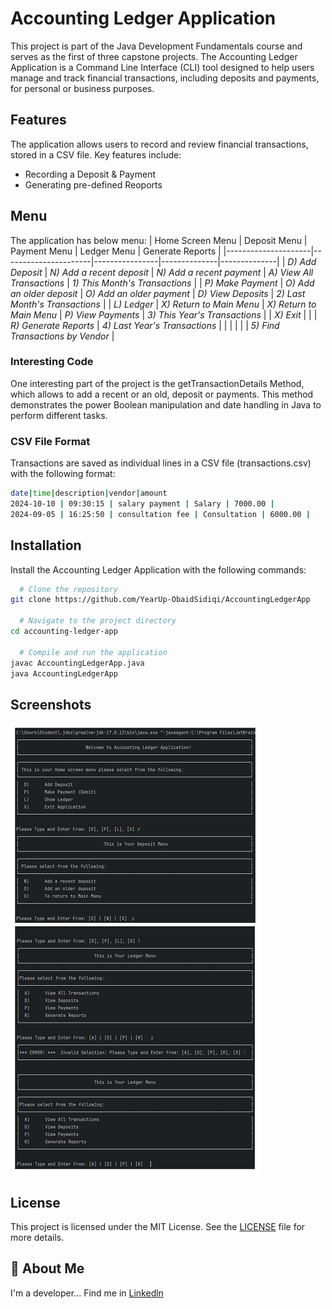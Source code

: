 
# Accounting Ledger Application

This project is part of the Java Development Fundamentals course and serves as the first of three capstone projects. The Accounting Ledger Application is a Command Line Interface (CLI) tool designed to help users manage and track financial transactions, including deposits and payments, for personal or business purposes.


## Features
The application allows users to record and review financial transactions, stored in a CSV file. Key features include:
- Recording a Deposit & Payment
- Generating pre-defined Reoports


## Menu
The application has below menu:
| Home Screen Menu | Deposit Menu | Payment Menu | Ledger Menu | Generate Reports |
|---------------------|----------------------|----------------|--------------|--------------|
| *D) Add Deposit* | *N) Add a recent deposit* | *N) Add a recent payment* | *A) View All Transactions* | *1) This Month's Transactions* |
| *P) Make Payment* | *O) Add an older deposit* | *O) Add an older payment* | *D) View Deposits* | *2) Last Month's Transactions* |
| *L) Ledger* | *X) Return to Main Menu* | *X) Return to Main Menu* | *P) View Payments* | *3) This Year's Transactions* |
| *X) Exit* |  |  | *R) Generate Reports* | *4) Last Year's Transactions* |
|  |  |  |  | *5) Find Transactions by Vendor* |


### Interesting Code
One interesting part of the project is the getTransactionDetails Method, which allows to add a recent or an old, deposit or payments. This method demonstrates the power Boolean manipulation and date handling in Java to perform different tasks.



### CSV File Format

Transactions are saved as individual lines in a CSV file (transactions.csv) with the following format:



```bash
date|time|description|vendor|amount
2024-10-10 | 09:30:15 | salary payment | Salary | 7000.00 |
2024-09-05 | 16:25:50 | consultation fee | Consultation | 6000.00 |

```
## Installation

Install the Accounting Ledger Application with the following commands:

```bash
  # Clone the repository
git clone https://github.com/YearUp-ObaidSidiqi/AccountingLedgerApp

  # Navigate to the project directory
cd accounting-ledger-app

  # Compile and run the application
javac AccountingLedgerApp.java
java AccountingLedgerApp

```
## Screenshots 
![Here is the screenshots](./Screenshot.png)


## License
This project is licensed under the MIT License. See the [LICENSE](https://choosealicense.com/licenses/mit/) file for more details.



## 🚀 About Me
I'm a developer...
Find me in  [Linkedln](https://www.linkedin.com/in/obaid-sidiqi/)


